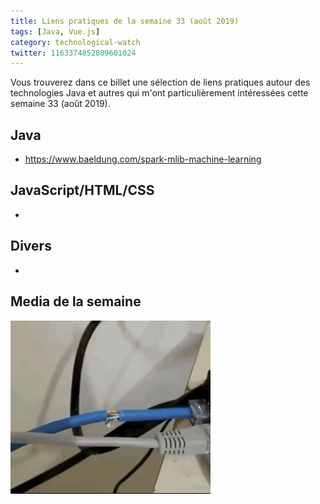 ```yaml
---
title: Liens pratiques de la semaine 33 (août 2019)
tags: [Java, Vue.js]
category: technological-watch
twitter: 1163374852809601024
---
```


Vous trouverez dans ce billet une sélection de liens pratiques autour des technologies Java et autres qui m'ont particulièrement intéressées cette semaine 33 (août 2019).

## Java

* https://www.baeldung.com/spark-mlib-machine-learning 

## JavaScript/HTML/CSS

* 

## Divers

* 

## Media de la semaine

![CommonPorts](/images/gifofzweek/packethttp.gif)